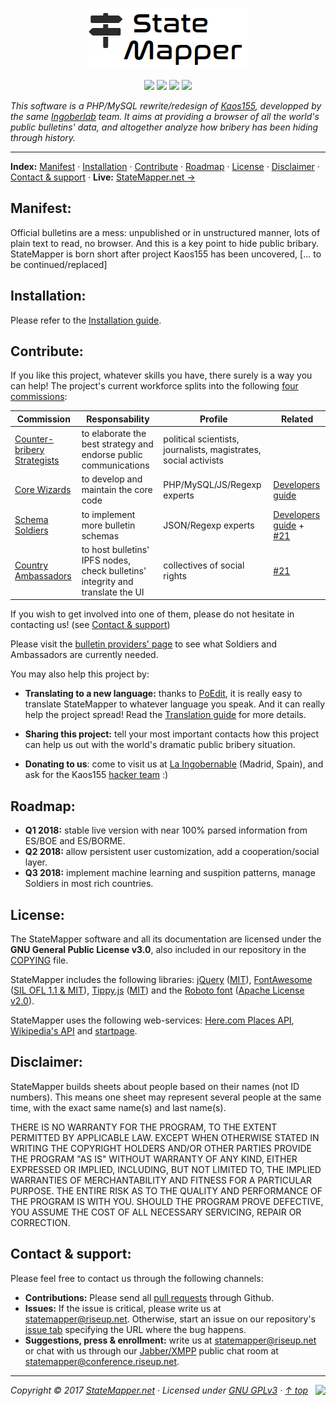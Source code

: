 <p align="center" id="top">
	<img src="app/assets/images/logo/logo-black-big.png" />
</p>
<p align="center" id="badges">
	<a href="http://php.net/"><img src="https://img.shields.io/badge/language-PHP-yellow.svg?style=flat-square" /></a>
	<a href="https://www.debian.org/derivatives/"><img src="https://img.shields.io/badge/platform-Linux-lightgrey.svg?style=flat-square" /></a>
	<a href="https://github.com/StateMapper/StateMapper/blob/master/COPYING"><img src="https://img.shields.io/badge/license-GPLv3-green.svg?style=flat-square" /></a>
	<a href="https://github.com/StateMapper/StateMapper#contact--support"><img src="https://img.shields.io/badge/chat-XMPP-ff69b4.svg" /></a>
</p>


*This software is a PHP/MySQL rewrite/redesign of [Kaos155](https://github.com/Ingobernable/kaos155/), developped by the same [Ingoberlab](https://hacklab.ingobernable.net/) team. It aims at providing a browser of all the world's public bulletins' data, and altogether analyze how bribery has been hiding through history.*

-----

**Index:** [Manifest](#manifest) · [Installation](#installation) · [Contribute](#contribute) · [Roadmap](#roadmap) · [License](#license) · [Disclaimer](#disclaimer) · [Contact & support](#contact--support) · **Live:** <a href="https://statemapper.net">StateMapper.net &rarr;</a>


## Manifest:

Official bulletins are a mess: unpublished or in unstructured manner, lots of plain text to read, no browser. And this is a key point to hide public bribary. StateMapper is born short after project Kaos155 has been uncovered, [... to be continued/replaced]


## Installation:

Please refer to the [Installation guide](documentation/guides/INSTALL.md#top).


## Contribute:

If you like this project, whatever skills you have, there surely is a way you can help! The project's current workforce splits into the following [four commissions](https://github.com/StateMapper/StateMapper/projects):

| Commission | Responsability | Profile | Related |
| ----- | ------ | ---- | ---- |
| [Counter-bribery Strategists](https://github.com/StateMapper/StateMapper/projects/1) | to elaborate the best strategy and endorse public communications | political scientists, journalists, magistrates, social activists | |
| [Core Wizards](https://github.com/StateMapper/StateMapper/projects/2) | to develop and maintain the core code | PHP/MySQL/JS/Regexp experts | [Developers guide](documentation/guides/DEVELOPERS.md) |
| [Schema Soldiers](https://github.com/StateMapper/StateMapper/projects/3) | to implement more bulletin schemas | JSON/Regexp experts | [Developers guide](documentation/guides/DEVELOPERS.md) + [#21](https://github.com/StateMapper/StateMapper/issues/21) |
| [Country Ambassadors](https://github.com/StateMapper/StateMapper/projects/4) | to host bulletins' IPFS nodes, check bulletins' integrity and translate the UI | collectives of social rights | [#21](https://github.com/StateMapper/StateMapper/issues/21) |

If you wish to get involved into one of them, please do not hesitate in contacting us! (see [Contact & support](#contact--support))

Please visit the [bulletin providers' page](https://statemapper.com/api) to see what Soldiers and Ambassadors are currently needed.

You may also help this project by:

- **Translating to a new language:** thanks to [PoEdit](https://poedit.net/), it is really easy to translate StateMapper to whatever language you speak. And it can really help the project spread! Read the [Translation guide](documentation/guides/TRANSLATE.md#top) for more details.

- **Sharing this project:** tell your most important contacts how this project can help us out with the world's dramatic public bribery situation.

- **Donating to us**: come to visit us at [La Ingobernable](https://ingobernable.net) (Madrid, Spain), and ask for the Kaos155 [hacker team](https://hacklab.ingobernable.net) :)


## Roadmap:

- **Q1 2018:** stable live version with near 100% parsed information from ES/BOE and ES/BORME.
- **Q2 2018:** allow persistent user customization, add a cooperation/social layer.
- **Q3 2018:** implement machine learning and suspition patterns, manage Soldiers in most rich countries.

## License:

The StateMapper software and all its documentation are licensed under the **GNU General Public License v3.0**, also included in our repository in the [COPYING](COPYING) file.

StateMapper includes the following libraries: [jQuery](http://jquery.com/) ([MIT](https://tldrlegal.com/license/mit-license)), [FontAwesome](http://fontawesome.io/icons/) ([SIL OFL 1.1 & MIT](http://fontawesome.io/license/)), [Tippy.js](https://atomiks.github.io/tippyjs/) ([MIT](https://tldrlegal.com/license/mit-license)) and the [Roboto font](https://fonts.google.com/specimen/Roboto) ([Apache License v2.0](http://www.apache.org/licenses/LICENSE-2.0)).

StateMapper uses the following web-services: [Here.com Places API](https://developer.here.com/documentation/places/topics/quick-start.html), [Wikipedia's API](https://www.mediawiki.org/wiki/API:Main_page) and [startpage](https://www.startpage.com/).


## Disclaimer:

StateMapper builds sheets about people based on their names (not ID numbers). This means one sheet may represent several people at the same time, with the exact same name(s) and last name(s).

THERE IS NO WARRANTY FOR THE PROGRAM, TO THE EXTENT PERMITTED BY APPLICABLE LAW. EXCEPT WHEN OTHERWISE STATED IN WRITING THE COPYRIGHT HOLDERS AND/OR OTHER PARTIES PROVIDE THE PROGRAM "AS IS" WITHOUT WARRANTY OF ANY KIND, EITHER EXPRESSED OR IMPLIED, INCLUDING, BUT NOT LIMITED TO, THE IMPLIED WARRANTIES OF MERCHANTABILITY AND FITNESS FOR A PARTICULAR PURPOSE. THE ENTIRE RISK AS TO THE QUALITY AND PERFORMANCE OF THE PROGRAM IS WITH YOU. SHOULD THE PROGRAM PROVE DEFECTIVE, YOU ASSUME THE COST OF ALL NECESSARY SERVICING, REPAIR OR CORRECTION.


## Contact & support:

Please feel free to contact us through the following channels:

- **Contributions:** Please send all [pull requests](https://github.com/StateMapper/StateMapper/pulls) through Github.
- **Issues:** If the issue is critical, please write us at [statemapper@riseup.net](mailto:statemapper@riseup.net). Otherwise, start an issue on our repository's [issue tab](https://github.com/StateMapper/StateMapper/issues) specifying the URL where the bug happens.
- **Suggestions, press & enrollment:** write us at [statemapper@riseup.net](mailto:statemapper@riseup.net) or chat with us through our [Jabber/XMPP](https://jabber.at/p/clients/) public chat room at [statemapper@conference.riseup.net](statemapper@conference.riseup.net).


-----

*Copyright &copy; 2017 [StateMapper.net](https://statemapper.net) · Licensed under [GNU GPLv3](COPYING) · [&uarr; top](#top)* <img src="http://hits.dwyl.com/StateMapper/StateMapper.svg?style=flat-square" align="right" />

